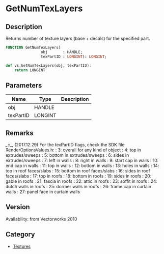 # GetNumTexLayers

## Description
Returns number of texture layers (base + decals) for the specified part.

```pascal
FUNCTION GetNumTexLayers(
				obj       : HANDLE;
				texPartID : LONGINT): LONGINT;
```

```python
def vs.GetNumTexLayers(obj, texPartID):
    return LONGINT
```

## Parameters
|Name|Type|Description|
|---|---|---|
|obj|HANDLE|   |
|texPartID|LONGINT|   |

## Remarks
*\_c\_*, (2017.12.29) For the texPartID flags, check the SDK file RenderOptionsValues.h:
: 3: overall for any kind of object
: 4: top in extrudes/sweeps
: 5: bottom in extrudes/sweeps
: 6: sides in extrudes/sweeps
: 7: left in walls
: 8: right in walls
: 9: start cap in walls
: 10: end cap in walls
: 11: top in walls
: 12: bottom in walls
: 13: holes in walls
: 14: top in roof faces/slabs 
: 15: bottom in roof faces/slabs 
: 16: sides in roof faces/slabs 
: 17: top in roofs 
: 18: bottom in roofs 
: 19: sides in roofs
: 20: gable in roofs
: 21: fascia in roofs
: 22: attic in roofs
: 23: soffit in roofs
: 24: dutch walls in roofs
: 25: dormer walls in roofs
: 26: frame cap in curtain walls
: 27: panel face in curtain walls

## Version
Availability: from Vectorworks 2010

## Category
* [Textures](../Categories/Textures.md)
